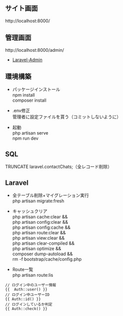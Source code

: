 ## サイト画面
http://localhost:8000/

## 管理画面
http://localhost:8000/admin/
- [Laravel-Admin](https://laravel-admin.org/docs/zh/1.x)

## 環境構築
- パッケージインストール<br>
npm install<br>
composer install

- .env修正<br>
管理者に設定ファイルを貰う（コミットしないように）

- 起動<br>
php artisan serve<br>
npm run dev

## SQL<br>
TRUNCATE laravel.contactChats;（全レコード削除）<br>

## Laravel<br>

- 全テーブル削除+マイグレーション実行<br>
php artisan migrate:fresh

- キャッシュクリア<br>
php artisan cache:clear &&<br>
php artisan config:clear &&<br>
php artisan config:cache &&<br>
php artisan route:clear &&<br>
php artisan view:clear &&<br>
php artisan clear-compiled &&<br>
php artisan optimize &&<br>
composer dump-autoload &&<br>
rm -f bootstrap/cache/config.php

- Route一覧<br>
php artisan route:lis

 ```
// ログイン中のユーザー情報
{{  Auth::user() }}
// ログイン中ユーザーID
{{ Auth::id() }}
// ログインしているか判定
{{ Auth::check() }}
 ```